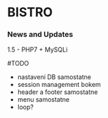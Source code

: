 # BISTRO

### News and Updates
1.5 - PHP7 + MySQLi

#TODO
- nastaveni DB samostatne
- session management bokem
- header a footer samostatne
- menu samostatne
- loop?
